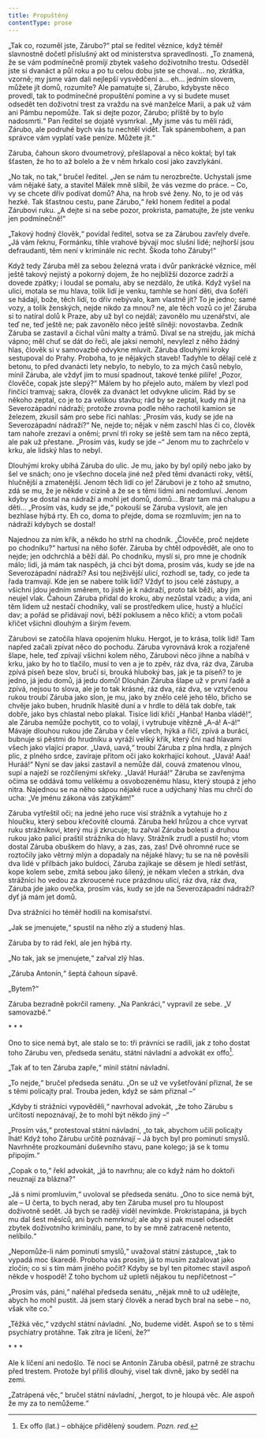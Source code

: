 ```yaml
---
title: Propuštěný
contentType: prose
---
```


<section>

„Tak co, rozuměl jste, Zárubo?“ ptal se ředitel věznice, když téměř slavnostně dočetl příslušný akt od ministerstva spravedlnosti. „To znamená, že se vám podmínečně promíjí zbytek vašeho doživotního trestu. Odseděl jste si dvanáct a půl roku a po tu celou dobu jste se choval… no, zkrátka, vzorně; my jsme vám dali nejlepší vysvědčení a… eh… jedním slovem, můžete jít domů, rozumíte? Ale pamatujte si, Zárubo, kdybyste něco provedl, tak to podmínečné propuštění pomine a vy si budete muset odsedět ten doživotní trest za vraždu na své manželce Marii, a pak už vám ani Pámbu nepomůže. Tak si dejte pozor, Zárubo; příště by to bylo nadosmrti.“ Pan ředitel se dojatě vysmrkal. „My jsme vás tu měli rádi, Zárubo, ale podruhé bych vás tu nechtěl vidět. Tak spánembohem, a pan správce vám vyplatí vaše peníze. Můžete jít.“

Záruba, čahoun skoro dvoumetrový, přešlapoval a něco koktal; byl tak šťasten, že ho to až bolelo a že v něm hrkalo cosi jako zavzlykání.

„No tak, no tak,“ bručel ředitel. „Jen se nám tu nerozbrečte. Uchystali jsme vám nějaké šaty, a stavitel Málek mně slíbil, že vás vezme do práce. – Co, vy se chcete dřív podívat domů? Aha, na hrob své ženy. No, to je od vás hezké. Tak šťastnou cestu, pane Zárubo,“ řekl honem ředitel a podal Zárubovi ruku. „A dejte si na sebe pozor, prokrista, pamatujte, že jste venku jen podmínečně!“

„Takový hodný člověk,“ povídal ředitel, sotva se za Zárubou zavřely dveře. „Já vám řeknu, Formánku, tihle vrahové bývají moc slušní lidé; nejhorší jsou defraudanti, těm není v kriminále nic recht. Škoda toho Záruby!“

Když tedy Záruba měl za sebou železná vrata i dvůr pankrácké věznice, měl ještě takový nejistý a pokorný dojem, že ho nejbližší dozorce zadrží a dovede zpátky; i loudal se pomalu, aby se nezdálo, že utíká. Když vyšel na ulici, motala se mu hlava, tolik lidí je venku, tamhle se honí děti, dva šoféři se hádají, bože, těch lidí, to dřív nebývalo, kam vlastně jít? To je jedno; samé vozy, a tolik ženských, nejde nikdo za mnou? ne, ale těch vozů co je! Záruba si to natíral dolů k Praze, aby už byl co nejdál; zavonělo mu uzenářství, ale teď ne, teď ještě ne; pak zavonělo něco ještě silněji: novostavba. Zedník Záruba se zastavil a čichal vůni malty a trámů. Díval se na strejdu, jak míchá vápno; měl chuť se dát do řeči, ale jaksi nemohl, nevylezl z něho žádný hlas, člověk si v samovazbě odvykne mluvit. Záruba dlouhými kroky sestupoval do Prahy. Proboha, to je nějakých staveb! Tadyhle to dělají celé z betonu, to před dvanácti lety nebylo, to nebylo, to za mých časů nebylo, mínil Záruba, ale vždyť jim to musí spadnout, takové tenké pilíře! „Pozor, člověče, copak jste slepý?“ Málem by ho přejelo auto, málem by vlezl pod řinčící tramvaj; sakra, člověk za dvanáct let odvykne ulicím. Rád by se někoho zeptal, co je to za velikou stavbu; rád by se zeptal, kudy má jít na Severozápadní nádraží; protože zrovna podle něho rachotil kamion se železem, zkusil sám pro sebe říci nahlas: „Prosím vás, kudy se jde na Severozápadní nádraží?“ Ne, nejde to; nějak v něm zaschl hlas či co, člověk tam nahoře zrezaví a oněmí; první tři roky se ještě sem tam na něco zeptá, ale pak už přestane. „Prosím vás, kudy se jde –“ Jenom mu to zachrčelo v krku, ale lidský hlas to nebyl.

Dlouhými kroky ubíhá Záruba do ulic. Je mu, jako by byl opilý nebo jako by šel ve snách; ono je všechno docela jiné než před těmi dvanácti roky, větší, hlučnější a zmatenější. Jenom těch lidí co je! Zárubovi je z toho až smutno, zdá se mu, že je někde v cizině a že se s těmi lidmi ani nedomluví. Jenom kdyby se dostal na nádraží a mohl jet domů, domů… Bratr tam má chalupu a děti… „Prosím vás, kudy se jde,“ pokouší se Záruba vyslovit, ale jen bezhlase hýbá rty. Eh co, doma to přejde, doma se rozmluvím; jen na to nádraží kdybych se dostal!

Najednou za ním křik, a někdo ho strhl na chodník. „Člověče, proč nejdete po chodníku?“ hartusí na něho šofér. Záruba by chtěl odpovědět, ale ono to nejde; jen odchrchlá a běží dál. Po chodníku, myslí si, pro mne je chodník málo; lidi, já mám tak naspěch, já chci být doma, prosím vás, kudy se jde na Severozápadní nádraží? Asi tou nejživější ulicí, rozhodl se, tady, co jede ta řada tramvají. Kde jen se nabere tolik lidí? Vždyť to jsou celé zástupy, a všichni jdou jedním směrem, to jistě je k nádraží, proto tak běží, aby jim neujel vlak. Čahoun Záruba přidal do kroku, aby nezůstal vzadu; a vida, ani těm lidem už nestačí chodníky, valí se prostředkem ulice, hustý a hlučící dav; a pořád se přidávají noví, běží poklusem a něco křičí; a vtom počali křičet všichni dlouhým a širým řevem.

Zárubovi se zatočila hlava opojením hluku. Hergot, je to krása, tolik lidí! Tam napřed začali zpívat něco do pochodu. Záruba vyrovnává krok a rozjařeně šlape, hele, teď zpívají všichni kolem něho, Zárubovi něco jihne a nabíhá v krku, jako by ho to tlačilo, musí to ven a je to zpěv, ráz dva, ráz dva, Záruba zpívá píseň beze slov, bručí si, brouká hluboký bas, jak je ta píseň? to je jedno, já jedu domů, já jedu domů! Dlouhán Záruba šlape už v první řadě a zpívá, nejsou to slova, ale je to tak krásné, ráz dva, ráz dva, se vztyčenou rukou troubí Záruba jako slon, je mu, jako by znělo celé jeho tělo, břicho se chvěje jako buben, hrudník hlasitě duní a v hrdle to dělá tak dobře, tak dobře, jako bys chlastal nebo plakal. Tisíce lidí křičí „Hanba! Hanba vládě!“, ale Záruba nemůže pochytit, co to volají, i vytrubuje vítězně „A–á! A–á!“ Mávaje dlouhou rukou jde Záruba v čele všech, hýká a řičí, zpívá a burácí, bubnuje si pěstmi do hrudníku a vyráží veliký křik, který ční nad hlavami všech jako vlající prapor. „Uavá, uavá,“ troubí Záruba z plna hrdla, z plných plic, z plného srdce, zavíraje přitom oči jako kokrhající kohout. „Uavá! Aaá! Huráá!“ Nyní se dav jaksi zastavil a nemůže dál, couvá zmatenou vlnou, supí a naježí se rozčilenými skřeky. „Uavá! Huráá!“ Záruba se zavřenýma očima se oddává tomu velikému a osvobozenému hlasu, který stoupá z jeho nitra. Najednou se na něho sápou nějaké ruce a udýchaný hlas mu chrčí do ucha: „Ve jménu zákona vás zatýkám!“

Záruba vytřeštil oči; na jedné jeho ruce visí strážník a vytahuje ho z hloučku, který sebou křečovitě cloumá. Záruba hekl hrůzou a chce vyrvat ruku strážníkovi, který mu ji zkrucuje; tu zařval Záruba bolestí a druhou rukou jako palicí praštil strážníka do hlavy. Strážník zrudl a pustil ho; vtom dostal Záruba obuškem do hlavy, a zas, zas, zas! Dvě ohromné ruce se roztočily jako větrný mlýn a dopadaly na nějaké hlavy; tu se na ně pověsili dva lidé v přilbách jako buldoci, Záruba zajíkaje se děsem je hledí setřást, kope kolem sebe, zmítá sebou jako šílený, je někam vlečen a strkán, dva strážníci ho vedou za zkroucené ruce prázdnou ulicí, ráz dva, ráz dva, Záruba jde jako ovečka, prosím vás, kudy se jde na Severozápadní nádraží? dyť já mám jet domů.

Dva strážníci ho téměř hodili na komisařství.

„Jak se jmenujete,“ spustil na něho zlý a studený hlas.

Záruba by to rád řekl, ale jen hýbá rty.

„No tak, jak se jmenujete,“ zařval zlý hlas.

„Záruba Antonín,“ šeptá čahoun sípavě.

„Bytem?“

Záruba bezradně pokrčil rameny. „Na Pankráci,“ vypravil ze sebe. „V samovazbě.“

\* \* \*

Ono to sice nemá byt, ale stalo se to: tři právníci se radili, jak z toho dostat toho Zárubu ven, předseda senátu, státní návladní a advokát ex offo[^16].

„Tak ať to ten Záruba zapře,“ mínil státní návladní.

„To nejde,“ bručel předseda senátu. „On se už ve vyšetřování přiznal, že se s těmi policajty pral. Trouba jeden, když se sám přiznal –“

„Kdyby ti strážníci vypověděli,“ navrhoval advokát, „že toho Zárubu s určitostí nepoznávají, že to mohl být někdo jiný –“

„Prosím vás,“ protestoval státní návladní, „to tak, abychom učili policajty lhát! Když toho Zárubu určitě poznávají – Já bych byl pro pominutí smyslů. Navrhněte prozkoumání duševního stavu, pane kolego; já se k tomu připojím.“

„Copak o to,“ řekl advokát, „já to navrhnu; ale co když nám ho doktoři neuznají za blázna?“

„Já s nimi promluvím,“ uvoloval se předseda senátu. „Ono to sice nemá být, ale – U čerta, to bych nerad, aby ten Záruba musel pro tu hloupost doživotně sedět. Já bych se raději viděl nevímkde. Prokristapána, já bych mu dal šest měsíců, ani bych nemrknul; ale aby si pak musel odsedět zbytek doživotního kriminálu, pane, to by se mně zatraceně netento, nelíbilo.“

„Nepomůže-li nám pominutí smyslů,“ uvažoval státní zástupce, „tak to vypadá moc škaredě. Proboha vás prosím, já to musím zažalovat jako zločin; co si s tím mám jiného počít? Kdyby se byl ten pitomec stavil aspoň někde v hospodě! Z toho bychom už upletli nějakou tu nepříčetnost –“

„Prosím vás, páni,“ naléhal předseda senátu, „nějak mně to už udělejte, abych ho mohl pustit. Já jsem starý člověk a nerad bych bral na sebe – no, však víte co.“

„Těžká věc,“ vzdychl státní návladní. „No, budeme vidět. Aspoň se to s těmi psychiatry protáhne. Tak zítra je líčení, že?“

\* \* \*

Ale k líčení ani nedošlo. Té noci se Antonín Záruba oběsil, patrně ze strachu před trestem. Protože byl příliš dlouhý, visel tak divně, jako by seděl na zemi.

„Zatrápená věc,“ bručel státní návladní, „hergot, to je hloupá věc. Ale aspoň že my za to nemůžeme.“

</section>

[^1]: Votant (lat.) – přísedící. _Pozn. red_.

[^2]: Desperace (lat.) – zoufalství, beznaděj. _Pozn. red._

[^3]: Nystagmus (řec.) – bezděčné záškuby očí. _Pozn. red._

[^4]: Konfinovat (franc.) – někomu úředně zakázat opustit určité místo. _Pozn. red._

[^5]: Vachmajstr (z něm. Wachtmeister – strážník. _Pozn. red._

[^6]: Materia facti (lat.) – skutečnost. _Pozn. red._

[^7]: Plaidoyer (franc.) – závěrečná řeč. _Pozn. red._

[^8]: Rekurzy (lat.) – odvolání. _Pozn. red._

[^9]: Viz povídka Šlépěj v Božích mukách.

[^10]: Šmízo – nekvalitní zboží, aušus. _Pozn. red._

[^11]: Revertence (lat.) – nedovolený návrat. _Pozn. red._

[^12]: Sardanapalský (podle asyrského krále Aššurbanipala, známého i pod jménem  Sardanapalus) – hýřivý, nespoutaný. _Pozn. red._

[^13]: Ašant = černoch (opálený jako ašant, podle národnosti v Ghaně), také divoch. _Pozn. red._

[^14]: Lues (lat.) – příjice, syfilis. _Pozn. red._

[^15]: Šófl (hebr.) – zašlé, vetché. _Pozn. red._

[^16]: Ex offo (lat.) – obhájce přidělený soudem. _Pozn. red._

[^17]: Konfuze (lat.) – zmatek. _Pozn. red._
